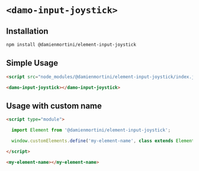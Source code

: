 # `<damo-input-joystick>`

## Installation

```sh
npm install @damienmortini/element-input-joystick
```

## Simple Usage
```html
<script src="node_modules/@damienmortini/element-input-joystick/index.js"></script>

<damo-input-joystick></damo-input-joystick>
```

## Usage with custom name
```html
<script type="module">

  import Element from '@damienmortini/element-input-joystick';

  window.customElements.define('my-element-name', class extends Element { });

</script>

<my-element-name></my-element-name>
```